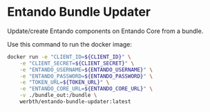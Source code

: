 # Entando Bundle Updater

Update/create Entando components on Entando Core from a bundle.

Use this command to run the docker image:

```bash
docker run -e "CLIENT_ID=${CLIENT_ID}" \
    -e "CLIENT_SECRET=${CLIENT_SECRET}" \
    -e "ENTANDO_USERNAME=${ENTANDO_USERNAME}" \
    -e "ENTANDO_PASSWORD=${ENTANDO_PASSWORD}" \
    -e "TOKEN_URL=${TOKEN_URL}" \
    -e "ENTANDO_CORE_URL=${ENTANDO_CORE_URL}" \
    -v ./bundle_out:/bundle \
    werbth/entando-bundle-updater:latest
```

